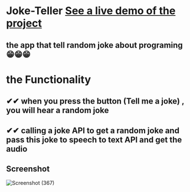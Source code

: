 
# Joke-Teller   [See a live demo of the project](https://ahmed-roshdy-1.github.io/Joke-Teller/)
## the app that tell random joke about programing 😁😁😁
#
#  the Functionality  
## ✔✔  when you press the button (Tell me a joke) , you will hear a random joke
## ✔✔  calling a joke API to get a random joke and pass this joke to speech to text API and get the audio 
## Screenshot
![Screenshot (367)](https://user-images.githubusercontent.com/65695097/128610717-adb092b8-aefe-4370-be31-1b12feb7ccc1.png)

